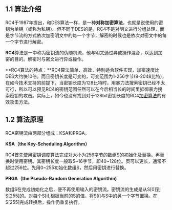 ## 1.1 算法介绍

RC4于1987年提出，和DES算法一样，是一种**对称加密算法**，也就是说使用的密钥为单钥（或称为私钥）。但不同于DES的是，RC4不是对明文进行分组处理，而是字节流的方式依次加密明文中的每一个字节，解密的时候也是依次对密文中的每一个字节进行解密。

**RC4**算法是一中称为密钥流的伪随机流，他与明文通过异或操作混合，以达到加密的目的。解密时与密文进行异或操作。

**RC4算法的特点：**RC4算法简单、高效，特别适合软件实现，加密速度比DES大约快10倍。而且密钥长度是可变的，可变范围为1-256字节(8-2048比特)，在如今技术支持的前提下，当密钥长度为128比特时，用暴力法搜索密钥已经不太可行，所以可以预见RC4的密钥范围任然可以在今后相当长的时间里抵御暴力搜索密钥的攻击。实际上，如今也没有找到对于128bit密钥长度的RC4[加密算法](https://so.csdn.net/so/search?q=加密算法&spm=1001.2101.3001.7020)的有效攻击方法。

## 1.2 算法原理

RCA密钥流由两部分组成：KSA和PRGA。

**KSA（the Key-Scheduling Algorithm）**

RC4首先使用密钥调度算法完成对大小为256字节的数组S的初始化及替换。再替换时使用密钥。其密钥长度一般取5~16字节，即40~128位。页可以更长，通常不超过256位。先用0~255初始化数组S，然后用密钥进行替换。



**PRGA（the Pseudo-Random Generation Algorithm)**

数组S在完成初始化之后，便不再使用输入的密钥流。密钥流的生成是从S[0]到S[255]的。对每个S[i],根据当前的S的值，将S[i]与S中的另一个字节置换。在S[255]完成转换后，操作仍重复执行。